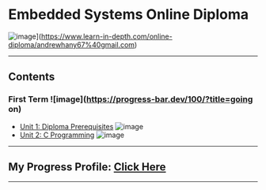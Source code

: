 # Embedded Systems Online Diploma

![image](https://github.com/Andrew-Hany/Master_Embedded_Systems/blob/master/Top%201.png)](https://www.learn-in-depth.com/online-diploma/andrewhany67%40gmail.com)

---

## Contents

### First Term ![image](https://progress-bar.dev/100/?title=going on)

- [Unit 1: Diploma Prerequisites](https://github.com/Andrew-Hany/Master_Embedded_Systems) ![image](https://progress-bar.dev/100/?title=No_Assignments&color=bababa)
- [Unit 2: C Programming](Unit_2_C_Programming) ![image](https://progress-bar.dev/75/)

---

## My Progress Profile: [Click Here](https://www.learn-in-depth.com/online-diploma/andrewhany67%40gmail.com)

---
